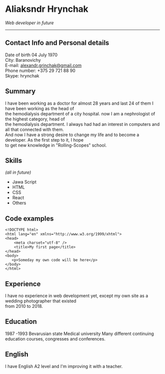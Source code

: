 # Aliaksndr Hrynchak #
*Web developer in future*

***

## Contact Info and Personal details ## 
  Date of birth 04 July 1970   
  City: Baranovichy  
  E-mail: alexandr.grinchak@gmail.com  
  Phone number: +375 29 721 88 90  
  Skype: hrynchak  
  
 ## Summary ##
 I have been working as a doctor for almost 28 years and last 24 of them I have been working as the head of  
 the hemodialysis department of a city hospital. now I am a nephrologist of the highest category, head of  
 the hemodialysis department. I always had had an interest in computers and all that connected with them.  
 And now I have a strong desire to change my life and to become a developer. As the first step to it, I hope  
 to get new knowledge in "Rolling-Scopes" school.

## Skills ##
 *(all in future)* 
 * Jawa Script  
 * HTML  
 * CSS  
 * React 
 * Others
 
## Code examples ##
  ```
  <!DOCTYPE html>
  <html lang="en" xmlns="http://www.w3.org/1999/xhtml">
  <head>
      <meta charset="utf-8" />
      <title>My first page</title>
  </head>
  <body>
     <p>Someday my own code will be here</p>
  </body>
  </html>
  ```
## Experience ##
I have no experience in web development yet, except my own site as a wedding photographer that existed  
from 2010 to 2018.

## Education ##
1987 -1993 Bevarusian state Medical university
Many different continuing education courses, congresses and conferences.

## English ## 
I have English A2 level and I'm improving it with a teacher.  

